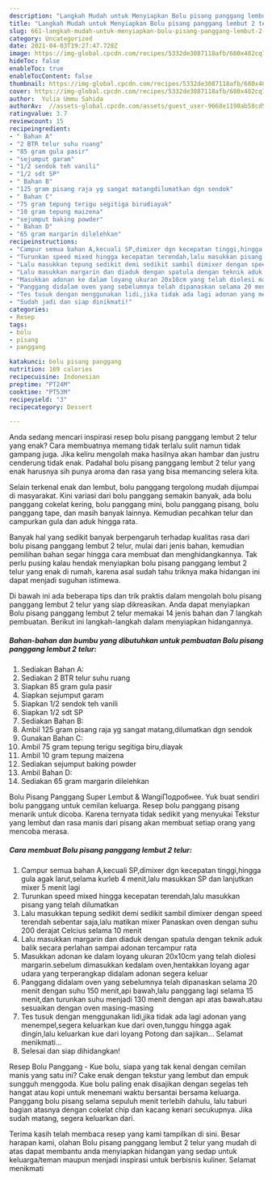 ```yaml
---
description: "Langkah Mudah untuk Menyiapkan Bolu pisang panggang lembut 2 telur Anti Gagal"
title: "Langkah Mudah untuk Menyiapkan Bolu pisang panggang lembut 2 telur Anti Gagal"
slug: 661-langkah-mudah-untuk-menyiapkan-bolu-pisang-panggang-lembut-2-telur-anti-gagal
category: Uncategorized
date: 2021-04-03T19:27:47.728Z
image: https://img-global.cpcdn.com/recipes/5332de3087118afb/680x482cq70/bolu-pisang-panggang-lembut-2-telur-foto-resep-utama.jpg
hideToc: false
enableToc: true
enableTocContent: false
thumbnail: https://img-global.cpcdn.com/recipes/5332de3087118afb/680x482cq70/bolu-pisang-panggang-lembut-2-telur-foto-resep-utama.jpg
cover: https://img-global.cpcdn.com/recipes/5332de3087118afb/680x482cq70/bolu-pisang-panggang-lembut-2-telur-foto-resep-utama.jpg
author:  Yulia Ummu Sahida
authorAv:  //assets-global.cpcdn.com/assets/guest_user-9668e1190ab58cd58d666d5934e79c79da2e02f4421a6ed9abc4b163da97d6e7.png
ratingvalue: 3.7
reviewcount: 15
recipeingredient:
- " Bahan A"
- "2 BTR telur suhu ruang"
- "85 gram gula pasir"
- "sejumput garam"
- "1/2 sendok teh vanili"
- "1/2 sdt SP"
- " Bahan B"
- "125 gram pisang raja yg sangat matangdilumatkan dgn sendok"
- " Bahan C"
- "75 gram tepung terigu segitiga birudiayak"
- "10 gram tepung maizena"
- "sejumput baking powder"
- " Bahan D"
- "65 gram margarin dilelehkan"
recipeinstructions:
- "Campur semua bahan A,kecuali SP,dimixer dgn kecepatan tinggi,hingga gula agak larut,selama kurleb 4 menit,lalu masukkan SP dan lanjutkan mixer 5 menit lagi"
- "Turunkan speed mixed hingga kecepatan terendah,lalu masukkan pisang yang telah dilumatkan"
- "Lalu masukkan tepung sedikit demi sedikit sambil dimixer dengan speed terendah sebentar saja,lalu matikan mixer Panaskan oven dengan suhu 200 derajat Celcius selama 10 menit"
- "Lalu masukkan margarin dan diaduk dengan spatula dengan teknik aduk balik secara perlahan sampai adonan tercampur rata"
- "Masukkan adonan ke dalam loyang ukuran 20x10cm yang telah diolesi margarin.sebelum dimasukkan kedalam oven,hentakkan loyang agar udara yang terperangkap didalam adonan segera keluar"
- "Panggang didalam oven yang sebelumnya telah dipanaskan selama 20 menit dengan suhu 150 menit,api bawah,lalu panggang lagi selama 15 menit,dan turunkan suhu menjadi 130 menit dengan api atas bawah.atau sesuaikan dengan oven masing-masing"
- "Tes tusuk dengan menggunakan lidi,jika tidak ada lagi adonan yang menempel,segera keluarkan kue dari oven,tunggu hingga agak dingin,lalu keluarkan kue dari loyang Potong dan sajikan... Selamat menikmati..."
- "Sudah jadi dan siap dinikmati!"
categories:
- Resep
tags:
- bolu
- pisang
- panggang

katakunci: bolu pisang panggang 
nutrition: 169 calories
recipecuisine: Indonesian
preptime: "PT24M"
cooktime: "PT53M"
recipeyield: "3"
recipecategory: Dessert

---
```



Anda sedang mencari inspirasi resep bolu pisang panggang lembut 2 telur yang enak? Cara membuatnya memang tidak terlalu sulit namun tidak gampang juga. Jika keliru mengolah maka hasilnya akan hambar dan justru cenderung tidak enak. Padahal bolu pisang panggang lembut 2 telur yang enak harusnya sih punya aroma dan rasa yang bisa memancing selera kita.


Selain terkenal enak dan lembut, bolu panggang tergolong mudah dijumpai di masyarakat. Kini variasi dari bolu panggang semakin banyak, ada bolu panggang cokelat kering, bolu panggang mini, bolu panggang pisang, bolu panggang tape, dan masih banyak lainnya. Kemudian pecahkan telur dan campurkan gula dan aduk hingga rata.

Banyak hal yang sedikit banyak berpengaruh terhadap kualitas rasa dari bolu pisang panggang lembut 2 telur, mulai dari jenis bahan, kemudian pemilihan bahan segar hingga cara membuat dan menghidangkannya. Tak perlu pusing kalau hendak menyiapkan bolu pisang panggang lembut 2 telur yang enak di rumah, karena asal sudah tahu triknya maka hidangan ini dapat menjadi suguhan istimewa.


Di bawah ini ada beberapa tips dan trik praktis dalam mengolah bolu pisang panggang lembut 2 telur yang siap dikreasikan. Anda dapat menyiapkan Bolu pisang panggang lembut 2 telur memakai 14 jenis bahan dan 7 langkah pembuatan. Berikut ini langkah-langkah dalam menyiapkan hidangannya.

<!--inarticleads1-->

##### Bahan-bahan dan bumbu yang dibutuhkan untuk pembuatan Bolu pisang panggang lembut 2 telur:

1. Sediakan  Bahan A:
1. Sediakan 2 BTR telur suhu ruang
1. Siapkan 85 gram gula pasir
1. Siapkan sejumput garam
1. Siapkan 1/2 sendok teh vanili
1. Siapkan 1/2 sdt SP
1. Sediakan  Bahan B:
1. Ambil 125 gram pisang raja yg sangat matang,dilumatkan dgn sendok
1. Gunakan  Bahan C:
1. Ambil 75 gram tepung terigu segitiga biru,diayak
1. Ambil 10 gram tepung maizena
1. Sediakan sejumput baking powder
1. Ambil  Bahan D:
1. Sediakan 65 gram margarin dilelehkan


Bolu Pisang Panggang Super Lembut &amp; WangiПодробнее. Yuk buat sendiri bolu panggang untuk cemilan keluarga. Resep bolu panggang pisang menarik untuk dicoba. Karena ternyata tidak sedikit yang menyukai Tekstur yang lembut dan rasa manis dari pisang akan membuat setiap orang yang mencoba merasa. 

<!--inarticleads2-->

##### Cara membuat Bolu pisang panggang lembut 2 telur:

1. Campur semua bahan A,kecuali SP,dimixer dgn kecepatan tinggi,hingga gula agak larut,selama kurleb 4 menit,lalu masukkan SP dan lanjutkan mixer 5 menit lagi
1. Turunkan speed mixed hingga kecepatan terendah,lalu masukkan pisang yang telah dilumatkan
1. Lalu masukkan tepung sedikit demi sedikit sambil dimixer dengan speed terendah sebentar saja,lalu matikan mixer Panaskan oven dengan suhu 200 derajat Celcius selama 10 menit
1. Lalu masukkan margarin dan diaduk dengan spatula dengan teknik aduk balik secara perlahan sampai adonan tercampur rata
1. Masukkan adonan ke dalam loyang ukuran 20x10cm yang telah diolesi margarin.sebelum dimasukkan kedalam oven,hentakkan loyang agar udara yang terperangkap didalam adonan segera keluar
1. Panggang didalam oven yang sebelumnya telah dipanaskan selama 20 menit dengan suhu 150 menit,api bawah,lalu panggang lagi selama 15 menit,dan turunkan suhu menjadi 130 menit dengan api atas bawah.atau sesuaikan dengan oven masing-masing
1. Tes tusuk dengan menggunakan lidi,jika tidak ada lagi adonan yang menempel,segera keluarkan kue dari oven,tunggu hingga agak dingin,lalu keluarkan kue dari loyang Potong dan sajikan... Selamat menikmati...
1. Selesai dan siap dihidangkan!

Resep Bolu Panggang - Kue bolu, siapa yang tak kenal dengan cemilan manis yang satu ini? Cake enak dengan tekstur yang lembut dan empuk sungguh menggoda. Kue bolu paling enak disajikan dengan segelas teh hangat atau kopi untuk menemani waktu bersantai bersama keluarga. Panggang bolu pisang selama sepuluh menit terlebih dahulu, lalu taburi bagian atasnya dengan cokelat chip dan kacang kenari secukupnya. Jika sudah matang, segera keluarkan dari. 

Terima kasih telah membaca resep yang kami tampilkan di sini. Besar harapan kami, olahan Bolu pisang panggang lembut 2 telur yang mudah di atas dapat membantu anda menyiapkan hidangan yang sedap untuk keluarga/teman maupun menjadi inspirasi untuk berbisnis kuliner. Selamat menikmati
